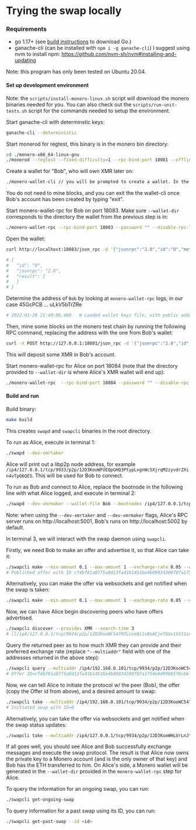 # Trying the swap locally

### Requirements

- go 1.17+ (see [build instructions](./build.md) to download Go.)
- ganache-cli (can be installed with `npm i -g ganache-cli`) I suggest using nvm to install npm: https://github.com/nvm-sh/nvm#installing-and-updating

Note: this program has only been tested on Ubuntu 20.04.

#### Set up development environment

Note: the `scripts/install-monero-linux.sh` script will download the monero binaries needed for you. You can also check out the `scripts/run-unit-tests.sh` script for the commands needed to setup the environment.

Start ganache-cli with determinstic keys:
```bash
ganache-cli --deterministic
```

Start monerod for regtest, this binary is in the monero bin directory:
```bash
cd ./monero-x86_64-linux-gnu
./monerod --regtest --fixed-difficulty=1 --rpc-bind-port 18081 --offline
```

Create a wallet for "Bob", who will own XMR later on:
```bash
./monero-wallet-cli // you will be prompted to create a wallet. In the next steps, we will go with "Bob", without password. Remember the name and optionally the password for the upcoming steps
```

You do not need to mine blocks, and you can exit the the wallet-cli once Bob's account has been created by typing "exit".

Start monero-wallet-rpc for Bob on port 18083. Make sure `--wallet-dir` corresponds to the directory the wallet from the previous step is in:
```bash
./monero-wallet-rpc --rpc-bind-port 18083 --password "" --disable-rpc-login --wallet-dir .
```

Open the wallet:
```bash
curl http://localhost:18083/json_rpc -d '{"jsonrpc":"2.0","id":"0","method":"open_wallet","params":{"filename":"Bob","password":""}}' -H 'Content-Type: application/json'

# {
#   "id": "0",
#   "jsonrpc": "2.0",
#   "result": {
#   }
# }
```

Determine the address of `Bob` by looking at `monero-wallet-rpc` logs, in our case 45GcPCB ... uLkV5bTrZRe
```bash
# 2022-01-20 21:40:06.460	W Loaded wallet keys file, with public address: 45GcPCBQgCG3tYcYqLdj4iQixpDZYw1MGew4PH1rthp9X2YrB2c2dty1r7SwhbCXw1RJMvfy8cW1UXyeESTAuLkV5bTrZRe
```

Then, mine some blocks on the monero test chain by running the following RPC command, replacing the address with the one from Bob's wallet:
```bash
curl -X POST http://127.0.0.1:18081/json_rpc -d '{"jsonrpc":"2.0","id":"0","method":"generateblocks","params":{"wallet_address":"45GcPCBQgCG3tYcYqLdj4iQixpDZYw1MGew4PH1rthp9X2YrB2c2dty1r7SwhbCXw1RJMvfy8cW1UXyeESTAuLkV5bTrZRe","amount_of_blocks":100}' -H 'Content-Type: application/json'
```

This will deposit some XMR in Bob's account.


Start monero-wallet-rpc for Alice on port 18084 (note that the directory provided to `--wallet-dir` is where Alice's XMR wallet will end up):
```bash
./monero-wallet-rpc  --rpc-bind-port 18084 --password "" --disable-rpc-login --wallet-dir .
```
#### Build and run

Build binary:
```bash
make build
```

This creates `swapd` and `swapcli` binaries in the root directory.

To run as Alice, execute in terminal 1:
```bash
./swapd --dev-xmrtaker
```

Alice will print out a libp2p node address, for example `/ip4/127.0.0.1/tcp/9933/p2p/12D3KooWFUEQpGHQ3PtypLvgnWc5XjrqM2zyvdrZXin4vTpQ6QE5`. This will be used for Bob to connect.

To run as Bob and connect to Alice, replace the bootnode in the following line with what Alice logged, and execute in terminal 2:

```bash
./swapd --dev-xmrmaker --wallet-file Bob --bootnodes /ip4/127.0.0.1/tcp/9933/p2p/12D3KooWFUEQpGHQ3PtypLvgnWc5XjrqM2zyvdrZXin4vTpQ6QE5
```

Note: when using the `--dev-xmrtaker` and `--dev-xmrmaker` flags, Alice's RPC server runs on http://localhost:5001, Bob's runs on http://localhost:5002 by default.

In terminal 3, we will interact with the swap daemon using `swapcli`.

Firstly, we need Bob to make an offer and advertise it, so that Alice can take it:
```bash
./swapcli make --min-amount 0.1 --max-amount 1 --exchange-rate 0.05 --daemon-addr=http://localhost:5002
# Published offer with ID cf4bf01a0775a0d13fa41b14516e4b89034300707a1754e0d99b65f6cb6fffb9
```

Alternatively, you can make the offer via websockets and get notified when the swap is taken:
```bash
./swapcli make --min-amount 0.1 --max-amount 1 --exchange-rate 0.05 --daemon-addr=ws://localhost:8082 --subscribe
```

Now, we can have Alice begin discovering peers who have offers advertised.
```bash
./swapcli discover --provides XMR --search-time 3
# [[/ip4/127.0.0.1/tcp/9934/p2p/12D3KooWC547RfLcveQi1vBxACjnT6Uv15V11ortDTuxRWuhubGv /ip4/127.0.0.1/tcp/9934/p2p/12D3KooWC547RfLcveQi1vBxACjnT6Uv15V11ortDTuxRWuhubGv]]
```

Query the returned peer as to how much XMR they can provide and their preferred exchange rate (replace `"--multiaddr"` field with one of the addresses returned in the above step):
```bash
./swapcli query --multiaddr /ip4/192.168.0.101/tcp/9934/p2p/12D3KooWC547RfLcveQi1vBxACjnT6Uv15V11ortDTuxRWuhubGv
# Offer ID=cf4bf01a0775a0d13fa41b14516e4b89034300707a1754e0d99b65f6cb6fffb9 Provides=XMR MinimumAmount=0.1 MaximumAmount=1 ExchangeRate=0.05
```

Now, we can tell Alice to initiate the protocol w/ the peer (Bob), the offer (copy the Offer id from above), and a desired amount to swap:
```bash
./swapcli take --multiaddr /ip4/192.168.0.101/tcp/9934/p2p/12D3KooWC547RfLcveQi1vBxACjnT6Uv15V11ortDTuxRWuhubGv --offer-id cf4bf01a0775a0d13fa41b14516e4b89034300707a1754e0d99b65f6cb6fffb9 --provides-amount 0.05
# Initiated swap with ID=0
```

Alternatively, you can take the offer via websockets and get notified when the swap status updates:
```bash
./swapcli take --multiaddr /ip4/127.0.0.1/tcp/9934/p2p/12D3KooWHLUrLnJtUbaGzTSi6azZavKhNgUZTtSiUZ9Uy12v1eZ7 --offer-id cf4bf01a0775a0d13fa41b14516e4b89034300707a1754e0d99b65f6cb6fffb9 --provides-amount 0.05 --subscribe --daemon-addr=ws://localhost:8081
```

If all goes well, you should see Alice and Bob successfully exchange messages and execute the swap protocol. The result is that Alice now owns the private key to a Monero account (and is the only owner of that key) and Bob has the ETH transferred to him. On Alice's side, a Monero wallet will be generated in the `--wallet-dir` provided in the `monero-wallet-rpc` step for Alice.

To query the information for an ongoing swap, you can run:
```bash
./swapcli get-ongoing-swap
```

To query information for a past swap using its ID, you can run:
```bash
./swapcli get-past-swap --id <id>
```
